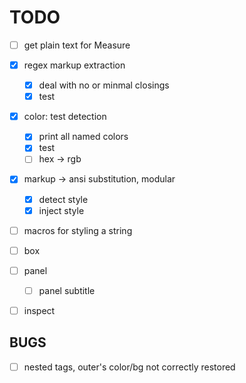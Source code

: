 # TODO
- [ ] get plain text for Measure
  
- [x] regex markup extraction
  - [x] deal with no or minmal closings
  - [x] test

- [x] color: test detection
  - [x] print all named colors
  - [x] test
  - [ ] hex -> rgb

- [x] markup -> ansi substitution, modular
  - [x] detect style
  - [x] inject style
  
- [ ] macros for styling a string

- [ ] box
- [ ] panel
  - [ ] panel subtitle

- [ ] inspect

## BUGS
- [ ] nested tags, outer's color/bg not correctly restored